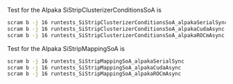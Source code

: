 Test for the Alpaka SiStripClusterizerConditionsSoA is
```bash
scram b -j 16 runtests_SiStripClusterizerConditionsSoA_alpakaSerialSync
scram b -j 16 runtests_SiStripClusterizerConditionsSoA_alpakaCudaAsync
scram b -j 16 runtests_SiStripClusterizerConditionsSoA_alpakaROCmAsync
```

Test for the Alpaka SiStripMappingSoA is
```bash
scram b -j 16 runtests_SiStripMappingSoA_alpakaSerialSync
scram b -j 16 runtests_SiStripMappingSoA_alpakaCudaAsync
scram b -j 16 runtests_SiStripMappingSoA_alpakaROCmAsync
```